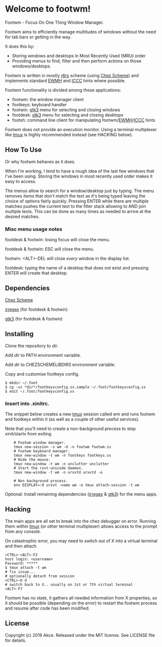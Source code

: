 # Welcome to footwm!

Footwm - Focus On One Thing Window Manager.

Footwm aims to efficiently manage multitudes of windows without the need for tab bars or getting in the way.

It does this by:
- Storing windows and desktops in Most Recently Used (MRU) order
- Providing menus to find, filter and then perform actions on those windows/desktops.

[EWMH]: https://specifications.freedesktop.org/wm-spec/wm-spec-latest.html "EWMH"
[ICCC]: https://www.x.org/docs/ICCCM/icccm.pdf

Footwm is written in mostly [r6rs](http://www.r6rs.org/) scheme (using [Chez Scheme]) and implements standard [EWMH] and [ICCC] hints where possible.

Footwm functionality is divided among these applications:
- footwm: the window manager client
- footkeys: keyboard handler
- footwin: [gtk3] menu for selecting and closing windows
- footdesk: [gtk3] menu for selecting and closing desktops
- footsh: command line client for manipulating footwm/[EWMH]/[ICCC] hints

[tmux]: https://github.com/tmux/tmux

Footwm does not provide an execution monitor. Using a terminal multiplexer like [tmux] is highly recommended instead (see HACKING below).

## How To Use

Or why footwm behaves as it does.

When I'm working, I tend to have a rough idea of the last few windows that I've been using. Storing the windows in most recently used order makes it easy to access.

The menus allow to search for a window/desktop just by typing. The menu removes items that don't match the text as it's being typed leaving the choice of options fairly quickly. Pressing ENTER while there are multiple matches pushes the current text to the filter stack allowing to AND join multiple texts. This can be done as many times as needed to arrive at the desired matches.

### Misc menu usage notes

footdesk & footwin: losing focus will close the menu.

footdesk & footwin: ESC will close the menu.

footwin: \<ALT>-DEL will close *every* window in the display list.

footdesk: typing the name of a desktop that does not exist and pressing ENTER will create that desktop.

## Dependencies

[Chez Scheme]: https://cisco.github.io/ChezScheme/ "Chez Scheme"
[irregex]: http://synthcode.com/scheme/irregex/ "irregex"
[gtk3]: https://developer.gnome.org/gtk3/stable/ "gtk3"

[Chez Scheme]

[irregex] (for footdesk & footwin)

[gtk3] (for footdesk & footwin)

## Installing

Clone the repository to *dir*.

Add *dir* to PATH environment variable.

Add *dir* to CHEZSCHEMELIBDIRS environment variable.

Copy and customise footkeys config.

    $ mkdir ~/.foot
    $ cp -vi *dir*/footkeysconfig.ss.sample ~/.foot/footkeysconfig.ss
    $ edit ~/.foot/footkeysconfig.ss

### Insert into .xinitrc.

The snippet below creates a new [tmux] session called *wm* and runs footwm and footkeys within it (as well as a couple of other useful services).

Note that you'll need to create a non-background process to stop xinit/startx from exiting.

```
    # Footwm window manager.
    tmux new-session -s wm -d -n footwm footwm.ss
    # Footwm keyboard manager.
    tmux new-window -t wm -n footkeys footkeys.ss
    # Hide the mouse.
    tmux new-window -t wm -n unclutter unclutter
    # Start the rxvt-unicode daemon.
    tmux new-window -t wm -n urxvtd urxvtd -o

    # Non background process.
    env DISPLAY=:0 urxvt -name wm -e tmux attach-session -t wm
```

Optional: Install remaining dependencies ([irregex] & [gtk3]) for the menu apps.

## Hacking

The main apps are all set to break into the chez debugger on error. Running them within [tmux] (or other terminal multiplexer) allows access to the prompt from any console.

On catastrophic error, you may need to switch out of X into a virtual terminal and then attach.

    <CTRL>-<ALT>-F2
    host login: <username>
    Password: *****
    $ tmux attach -t wm
    # fix issue...
    # optionally detach from session
    <CTRL>-b d
    # switch back to X.. usually on 1st or 7th virtual terminal
    <ALT>-F7

Footwm has no state, it gathers all needed information from X properties, so it should be possible (depending on the error) to restart the footwm process and resume after code has been modified.

## License

Copyright (c) 2019 Akce. Released under the MIT license. See LICENSE file for details.
